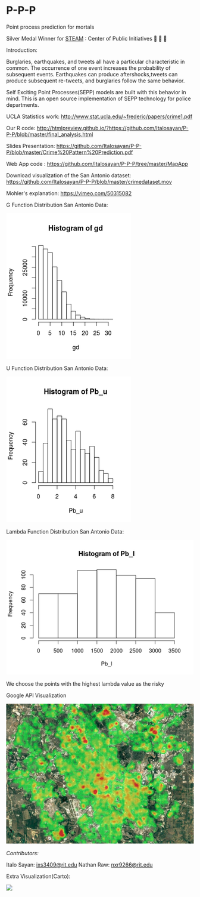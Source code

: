 # P-P-P
Point process prediction for mortals

Silver Medal Winner for [STEAM](https://www.rit.edu/cla/criminaljustice/cpsi/steam-prize) : Center of Public Initiatives :tada: :tada: :confetti_ball:

Introduction:

Burglaries, earthquakes, and tweets all have a particular characteristic in common.  The occurrence of one event increases the probability of subsequent events.  Earthquakes can produce aftershocks,tweets can produce subsequent re-tweets, and burglaries follow the same behavior.  

Self Exciting Point Processes(SEPP) models are built with this behavior in mind.  This is an open source implementation of SEPP technology for police departments.

UCLA Statistics work: http://www.stat.ucla.edu/~frederic/papers/crime1.pdf

Our R code: http://htmlpreview.github.io/?https://github.com/Italosayan/P-P-P/blob/master/final_analysis.html

Slides Presentation: https://github.com/Italosayan/P-P-P/blob/master/Crime%20Pattern%20Prediction.pdf

Web App code : https://github.com/Italosayan/P-P-P/tree/master/MapApp

Download visualization of the San Antonio dataset: https://github.com/Italosayan/P-P-P/blob/master/crimedataset.mov

Mohler's explanation: https://vimeo.com/50315082

G Function Distribution San Antonio Data:

![](https://github.com/Italosayan/P-P-P/blob/master/Rplot.png)

U Function Distribution San Antonio Data:

![](https://github.com/Italosayan/P-P-P/blob/master/Rplot01.png)

Lambda Function Distribution San Antonio Data:

![](https://github.com/Italosayan/P-P-P/blob/master/Rplot02.png)

We choose the points with the highest lambda value as the risky

Google API Visualization

![alt text](https://raw.githubusercontent.com/Italosayan/P-P-P/master/Heatmap_Screenshot.PNG)

*Contributors:*

Italo Sayan: ixs3409@rit.edu
Nathan Raw: nxr9266@rit.edu

Extra Visualization(Carto):

![](https://github.com/Italosayan/P-P-P/blob/master/crimedataset%20(1).gif)
